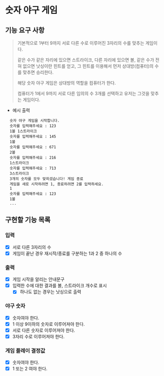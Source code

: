 # 숫자 야구 게임

## 기능 요구 사항

> 기본적으로 1부터 9까지 서로 다른 수로 이루어진 3자리의 수를 맞추는 게임이다.
>
> 같은 수가 같은 자리에 있으면 스트라이크, 다른 자리에 있으면 볼, 같은 수가 전혀 없으면 낫싱이란 힌트를 얻고, 그 힌트를 이용해서 먼저 상대방(컴퓨터)의 수를 맞추면 승리한다.
>
> 해당 숫자 야구 게임은 상대방의 역할을 컴퓨터가 한다.
>
> 컴퓨터가 1에서 9까지 서로 다른 임의의 수 3개를 선택하고 유저는 그것을 맞추는 게임이다.

- 예시 출력

```
  숫자 야구 게임을 시작합니다.
  숫자를 입력해주세요 : 123
  1볼 1스트라이크
  숫자를 입력해주세요 : 145
  1볼
  숫자를 입력해주세요 : 671
  2볼
  숫자를 입력해주세요 : 216
  1스트라이크
  숫자를 입력해주세요 : 713
  3스트라이크
  3개의 숫자를 모두 맞히셨습니다! 게임 종료
  게임을 새로 시작하려면 1, 종료하려면 2를 입력하세요.
  1
  숫자를 입력해주세요 : 123
  1볼
  ...
```

## 구현할 기능 목록

### 입력

- [x] 서로 다른 3자리의 수
- [x] 게임이 끝난 경우 재시작/종료를 구분하는 1과 2 중 하나의 수

### 출력

- [x] 게임 시작을 알리는 안내문구
- [x] 입력한 수에 대한 결과를 볼, 스트라이크 개수로 표시
    -[x] 하나도 없는 경우는 낫싱으로 출력

### 야구 숫자

- [x] 숫자여야 한다.
- [x] 1 이상 9이하의 숫자로 이루어져야 한다.
- [x] 서로 다른 숫자로 이루어져야 한다.
- [x] 3자리 수로 이루어져야 한다.

### 게임 플레이 결정값

- [x] 숫자여야 한다.
- [x] 1 또는 2 여야 한다.